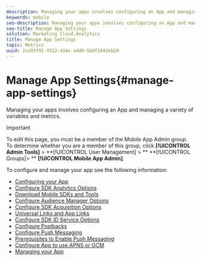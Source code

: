 ```yaml
---
description: Managing your apps involves configuring an App and managing a variety of variables and metrics.
keywords: mobile
seo-description: Managing your apps involves configuring an App and managing a variety of variables and metrics.
seo-title: Manage App Settings
solution: Marketing Cloud,Analytics
title: Manage App Settings
topic: Metrics
uuid: 2ca93f92-f812-434c-add0-5bdf1442eb20
---
```


# Manage App Settings{#manage-app-settings}

Managing your apps involves configuring an App and managing a variety of variables and metrics.

>[!IMPORTANT]
>
>To edit this page, you must be a member of the Mobile App Admin group. To determine whether you are a member of this group, click **[!UICONTROL Admin Tools]** > **[!UICONTROL User Management] > ** **[!UICONTROL Groups]> ** **[!UICONTROL Mobile App Admin]**.

To configure and manage your app see the following information: 

* [Configuring your App](/help/using/c-manage-app-settings/c-mob-confg-app/c-mob-confg-app.md)
* [Configure SDK Analytics Options](/help/using/c-manage-app-settings/c-mob-confg-app/t-config-analytics/t-config-analytics.md)
* [Download Mobile SDKs and Tools](/help/using/c-manage-app-settings/c-mob-confg-app/t-config-analytics/download-sdk.md)
* [Configure Audience Manager Options](/help/using/c-manage-app-settings/c-mob-confg-app/t-config-aam.md)
* [Configure SDK Acquisition Options](/help/using/c-manage-app-settings/c-mob-confg-app/t-config-acquisition.md)
* [Universal Links and App Links](/help/using/c-manage-app-settings/c-mob-confg-app/c-universal-app-links.md)
* [Configure SDK ID Service Options](/help/using/c-manage-app-settings/c-mob-confg-app/t-config-visitor.md)
* [Configure Postbacks](/help/using/c-manage-app-settings/c-mob-confg-app/signals.md)
* [Configure Push Messaging](/help/using/c-manage-app-settings/c-mob-confg-app/configure-push-messaging/configure-push-messaging.md)
* [Prerequisites to Enable Push Messaging](/help/using/c-manage-app-settings/c-mob-confg-app/configure-push-messaging/prerequisites-push-messaging.md)
* [Configure App to use APNS or GCM](/help/using/c-manage-app-settings/c-mob-confg-app/configure-push-messaging/prerequisites-push-messaging.md)
* [Managing your App](/help/using/c-manage-app-settings/c-mob-manage-app.md)
